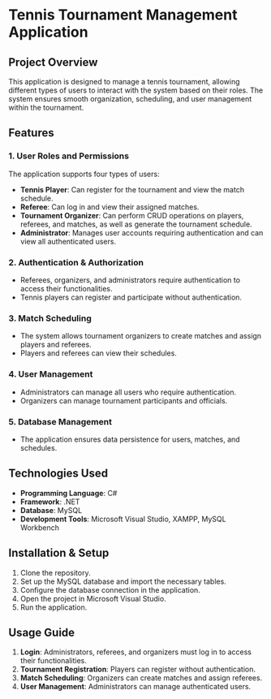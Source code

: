 
# Tennis Tournament Management Application

## Project Overview
This application is designed to manage a tennis tournament, allowing different types of users to interact with the system based on their roles. The system ensures smooth organization, scheduling, and user management within the tournament.

## Features

### 1. **User Roles and Permissions**
The application supports four types of users:
- **Tennis Player**: Can register for the tournament and view the match schedule.
- **Referee**: Can log in and view their assigned matches.
- **Tournament Organizer**: Can perform CRUD operations on players, referees, and matches, as well as generate the tournament schedule.
- **Administrator**: Manages user accounts requiring authentication and can view all authenticated users.

### 2. **Authentication & Authorization**
- Referees, organizers, and administrators require authentication to access their functionalities.
- Tennis players can register and participate without authentication.

### 3. **Match Scheduling**
- The system allows tournament organizers to create matches and assign players and referees.
- Players and referees can view their schedules.

### 4. **User Management**
- Administrators can manage all users who require authentication.
- Organizers can manage tournament participants and officials.

### 5. **Database Management**
- The application ensures data persistence for users, matches, and schedules.

## Technologies Used
- **Programming Language**: C#
- **Framework**: .NET
- **Database**: MySQL
- **Development Tools**: Microsoft Visual Studio, XAMPP, MySQL Workbench

## Installation & Setup
1. Clone the repository.
2. Set up the MySQL database and import the necessary tables.
3. Configure the database connection in the application.
4. Open the project in Microsoft Visual Studio.
5. Run the application.

## Usage Guide
1. **Login**: Administrators, referees, and organizers must log in to access their functionalities.
2. **Tournament Registration**: Players can register without authentication.
3. **Match Scheduling**: Organizers can create matches and assign referees.
4. **User Management**: Administrators can manage authenticated users.





